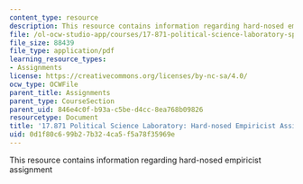 ```yaml
---
content_type: resource
description: This resource contains information regarding hard-nosed empiricist assignment
file: /ol-ocw-studio-app/courses/17-871-political-science-laboratory-spring-2012/0d1f80c699b27b324ca5f5a78f35969e_MIT17_871S12_Hard-nosed.pdf
file_size: 88439
file_type: application/pdf
learning_resource_types:
- Assignments
license: https://creativecommons.org/licenses/by-nc-sa/4.0/
ocw_type: OCWFile
parent_title: Assignments
parent_type: CourseSection
parent_uid: 846e4c0f-b93a-c5be-d4cc-8ea768b09826
resourcetype: Document
title: '17.871 Political Science Laboratory: Hard-nosed Empiricist Assignment'
uid: 0d1f80c6-99b2-7b32-4ca5-f5a78f35969e
---
```

This resource contains information regarding hard-nosed empiricist assignment